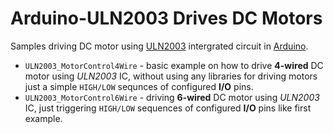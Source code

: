# Arduino-ULN2003 Drives DC Motors


Samples driving DC motor using [ULN2003](https://github.com/Tarsier-Marianz/ULN2003_Motors/blob/master/References/uln2003_DS.pdf) intergrated circuit in [Arduino](https://www.arduino.cc/).

* `ULN2003_MotorControl4Wire` - basic example on how to drive **4-wired** DC motor using *ULN2003* IC, without using any libraries for driving motors just a simple `HIGH/LOW` sequnces of configured **I/O** pins.
* `ULN2003_MotorControl6Wire` - driving **6-wired** DC motor using *ULN2003* IC, just triggering `HIGH/LOW` sequences of configured **I/O** pins like first example.
